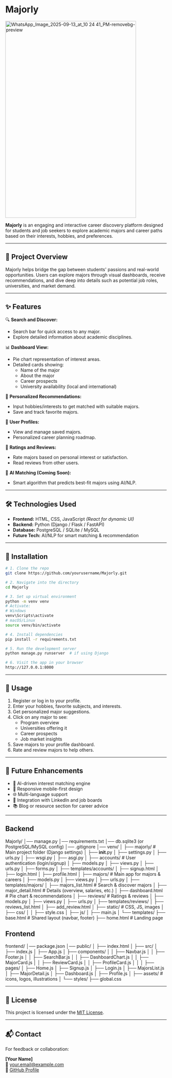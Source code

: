 #  Majorly


<img width="408" height="612" alt="WhatsApp_Image_2025-09-13_at_10 24 41_PM-removebg-preview" src="https://github.com/user-attachments/assets/a8f97ee7-fb3b-41ab-8520-904c81a0118d" />



**Majorly** is an engaging and interactive career discovery platform designed for students and job seekers to explore academic majors and career paths based on their interests, hobbies, and preferences.

---

## 🧭 Project Overview

Majorly helps bridge the gap between students' passions and real-world opportunities. Users can explore majors through visual dashboards, receive recommendations, and dive deep into details such as potential job roles, universities, and market demand.

---

## ✨ Features

🔍 **Search and Discover:**
- Search bar for quick access to any major.
- Explore detailed information about academic disciplines.

📊 **Dashboard View:**
- Pie chart representation of interest areas.
- Detailed cards showing:
  - Name of the major
  - About the major
  - Career prospects
  - University availability (local and international)

🌟 **Personalized Recommendations:**
- Input hobbies/interests to get matched with suitable majors.
- Save and track favorite majors.

👤 **User Profiles:**
- View and manage saved majors.
- Personalized career planning roadmap.

📌 **Ratings and Reviews:**
- Rate majors based on personal interest or satisfaction.
- Read reviews from other users.

🧠 **AI Matching (Coming Soon):**
- Smart algorithm that predicts best-fit majors using AI/NLP.

---

## 🛠️ Technologies Used

- **Frontend:** HTML, CSS, JavaScript *(React for dynamic UI)*
- **Backend:** Python (Django / Flask / FastAPI)
- **Database:** PostgreSQL / SQLite / MySQL
- **Future Tech:** AI/NLP for smart matching & recommendation

---

## 🚀 Installation

```bash
# 1. Clone the repo
git clone https://github.com/yourusername/Majorly.git

# 2. Navigate into the directory
cd Majorly

# 3. Set up virtual environment
python -m venv venv
# Activate:
# Windows
venv\Scripts\activate
# macOS/Linux
source venv/bin/activate

# 4. Install dependencies
pip install -r requirements.txt

# 5. Run the development server
python manage.py runserver  # if using Django

# 6. Visit the app in your browser
http://127.0.0.1:8000
```

---

## 🧪 Usage

1. Register or log in to your profile.
2. Enter your hobbies, favorite subjects, and interests.
3. Get personalized major suggestions.
4. Click on any major to see:
   - Program overview
   - Universities offering it
   - Career prospects
   - Job market insights
5. Save majors to your profile dashboard.
6. Rate and review majors to help others.

---

## 🔮 Future Enhancements

- 🎯 AI-driven interest matching engine
- 📱 Responsive mobile-first design
- 🌐 Multi-language support
- 🔗 Integration with LinkedIn and job boards
- 📚 Blog or resource section for career advice

---
## Backend
Majorly/
│── manage.py
│── requirements.txt
│── db.sqlite3 (or PostgreSQL/MySQL config)
│── .gitignore
│── venv/ 
│
├── majorly/                # Main project folder (Django settings)
│   ├── __init__.py
│   ├── settings.py
│   ├── urls.py
│   ├── wsgi.py
│   ├── asgi.py
│
├── accounts/               # User authentication (login/signup)
│   ├── models.py
│   ├── views.py
│   ├── urls.py
│   ├── forms.py
│   ├── templates/accounts/
│       ├── signup.html
│       ├── login.html
│       ├── profile.html
│
├── majors/                 # Main app for majors & careers
│   ├── models.py
│   ├── views.py
│   ├── urls.py
│   ├── templates/majors/
│       ├── majors_list.html   # Search & discover majors
│       ├── major_detail.html  # Details (overview, salaries, etc.)
│       ├── dashboard.html     # Pie chart & recommendations
│
├── reviews/                # Ratings & reviews
│   ├── models.py
│   ├── views.py
│   ├── urls.py
│   ├── templates/reviews/
│       ├── reviews_list.html
│       ├── add_review.html
│
├── static/                 # CSS, JS, images
│   ├── css/
│   │   ├── style.css
│   ├── js/
│       ├── main.js
│
└── templates/
    ├── base.html            # Shared layout (navbar, footer)
    ├── home.html            # Landing page


## Frontend

frontend/
│── package.json
│── public/
│   ├── index.html
│
├── src/
│   ├── index.js
│   ├── App.js
│   ├── components/
│   │   ├── Navbar.js
│   │   ├── Footer.js
│   │   ├── SearchBar.js
│   │   ├── DashboardChart.js
│   │   ├── MajorCard.js
│   │   ├── ReviewCard.js
│   │   ├── ProfileCard.js
│   │
│   ├── pages/
│       ├── Home.js
│       ├── Signup.js
│       ├── Login.js
│       ├── MajorsList.js
│       ├── MajorDetail.js
│       ├── Dashboard.js
│       ├── Profile.js
│
├── assets/                 # icons, logos, illustrations
│
└── styles/
    ├── global.css


 
---


## 📄 License

This project is licensed under the [MIT License](LICENSE).

---

## 📬 Contact

For feedback or collaboration:

**[Your Name]**  
📧 your.email@example.com  
🔗 [GitHub Profile](https://github.com/yourusername)

